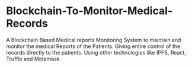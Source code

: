 # Blockchain-To-Monitor-Medical-Records
A Blockchain Based Medical reports Monitoring System to maintain and monitor the medical Reports of the Patients. Giving entire control of the records directly to the patients. Using other technologies like IPFS, React, Truffle and Metamask
